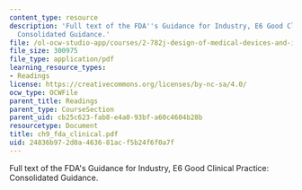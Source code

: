 ```yaml
---
content_type: resource
description: 'Full text of the FDA''s Guidance for Industry, E6 Good Clinical Practice:
  Consolidated Guidance.'
file: /ol-ocw-studio-app/courses/2-782j-design-of-medical-devices-and-implants-spring-2006/24836b972d0a463681acf5b24f6f0a7f_ch9_fda_clinical.pdf
file_size: 300975
file_type: application/pdf
learning_resource_types:
- Readings
license: https://creativecommons.org/licenses/by-nc-sa/4.0/
ocw_type: OCWFile
parent_title: Readings
parent_type: CourseSection
parent_uid: cb25c623-fab8-e4a0-93bf-a60c4604b28b
resourcetype: Document
title: ch9_fda_clinical.pdf
uid: 24836b97-2d0a-4636-81ac-f5b24f6f0a7f
---
```

Full text of the FDA's Guidance for Industry, E6 Good Clinical Practice: Consolidated Guidance.